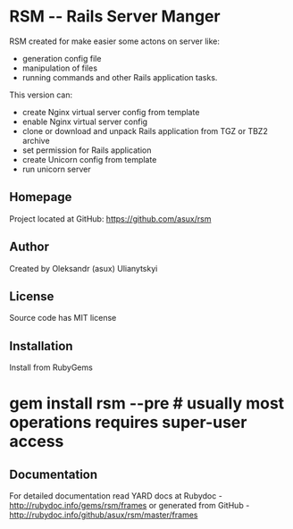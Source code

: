 RSM -- Rails Server Manger
==========================

RSM created for make easier some actons on server like:
  - generation config file
  - manipulation of files
  - running commands
and other Rails application tasks.

This version can:
  - create Nginx virtual server config from template
  - enable Nginx virtual server config
  - clone or download and unpack Rails application from TGZ or TBZ2 archive
  - set permission for Rails application
  - create Unicorn config from template
  - run unicorn server

Homepage
--------

Project located at GitHub: https://github.com/asux/rsm

Author
------

Created by Oleksandr (asux) Ulianytskyi

License
-------

Source code has MIT license

Installation
------------

Install from RubyGems
  # gem install rsm --pre # usually most operations requires super-user access

Documentation
-------------

For detailed documentation read YARD docs at Rubydoc - http://rubydoc.info/gems/rsm/frames
or generated from GitHub - http://rubydoc.info/github/asux/rsm/master/frames